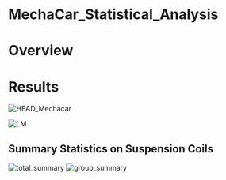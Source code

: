 
# MechaCar_Statistical_Analysis
# Overview



# Results



![HEAD_Mechacar](https://user-images.githubusercontent.com/78656720/120928660-8c496d00-c6b3-11eb-805b-d513bb44bc3f.PNG)

![LM](https://user-images.githubusercontent.com/78656720/120928671-953a3e80-c6b3-11eb-809a-f052bd66d8c3.PNG)

## Summary Statistics on Suspension Coils
![total_summary](https://user-images.githubusercontent.com/78656720/120931204-9a50bb00-c6be-11eb-8283-3a4baece78e6.PNG)
![group_summary](https://user-images.githubusercontent.com/78656720/120931215-9fae0580-c6be-11eb-9dc0-6621bd347403.PNG)
